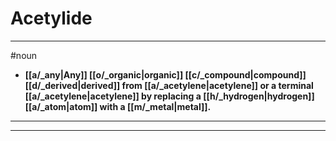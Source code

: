 # Acetylide
---
#noun
- **[[a/_any|Any]] [[o/_organic|organic]] [[c/_compound|compound]] [[d/_derived|derived]] from [[a/_acetylene|acetylene]] or a terminal [[a/_acetylene|acetylene]] by replacing a [[h/_hydrogen|hydrogen]] [[a/_atom|atom]] with a [[m/_metal|metal]].**
---
---
